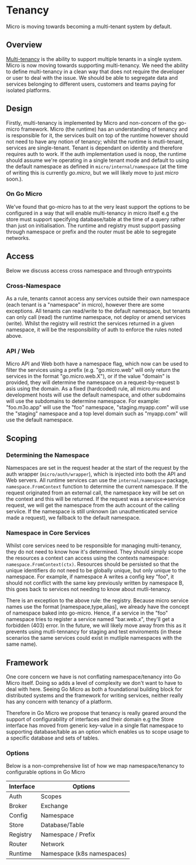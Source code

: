# Tenancy

Micro is moving towards becoming a multi-tenant system by default.

## Overview

[Multi-tenancy](https://en.wikipedia.org/wiki/Multitenancy) is the ability to support multiple tenants in a single system. 
Micro is now moving towards supporting multi-tenancy. We need the ability to define multi-tenancy in a clean way that 
does not require the developer or user to deal with the issue. We should be able to segregate data and services belonging 
to different users, customers and teams paying for isolated platforms.

## Design

Firstly, multi-tenancy is implemented by Micro and non-concern of the go-micro framework. Micro (the runtime) has an understanding of tenancy and is responsible for it, the services built on top of the runtime however should not need to have any notion of tenancy; whilst the runtime is mutli-tenant, services are single-tenant. Tenant is dependant on identity and therefore requires auth to work. If the auth implementation used is noop, the runtime should assume we're operating in a single tenant mode and default to using the default namespace as defined in `micro/internal/namespace` (at the time of writing this is currently *go.micro*, but we will likely move to just *micro* soon.).

### On Go Micro

We've found that go-micro has to at the very least support the options to be configured in a way that will enable multi-tenancy in micro itself e.g the store must support specifying database/table at the time of a query rather than just on initialisation. The runtime and registry must support passing through namespace or prefix and the router must be able to segregate networks.

## Access

Below we discuss access cross namespace and through entrypoints

### Cross-Namespace

As a rule, tenants cannot access any services outside their own namespace (each tenant is a "namespace" in micro), however there are some exceptions. All tenants can read/write to the default namespace, but tenants can only call (read) the runtime namespace, not deploy or amend services (write). Whilst the registry will restrict the services returned in a given namespace, it will be the responsibility of auth to enforce the rules noted above.

### API / Web

Micro API and Web both have a namespace flag, which now can be used to filter the services using a prefix (e.g. "go.micro.web" will only return the services in the format "go.micro.web.X"), or if the value "domain" is provided, they will determine the namespace on a request-by-request b asis using the domain. As a fixed (hardcoded) rule, all micro.mu and development hosts will use the default namespace, and other subdomains will use the subdomains to determine namespace. For example: "foo.m3o.app" will use the "foo" namespace, "staging.myapp.com" will use the "staging" namespace and a top level domain such as "myapp.com" will use the default namespace.

## Scoping

### Determining the Namespace

Namespaces are set in the request header at the start of the request by the auth wrapper (`micro/auth/wrapper`), which is injected into both the API and Web servers. All runtime services can use the `internal/namespace` package, `namespace.FromContext` function to determine the current namespace. If the request originated from an external call, the namespace key will be set on the context and this will be returned. If the request was a service=>service request, we will get the namespace from the auth account of the calling serviice. If the namespace is still unknown (an unauthenticated service made a request), we fallback to the default namespace.


### Namespace in Core Services

Whilst core services need to be responsible for managing multi-tenancy, they do not need to know how it's determined. They should simply scope the resources a context can access using the contexts namespace: `namespace.FromContext(ctx)`. Resources should be persisted so that the unique identifiers do not need to be globally unique, but only unique to the namespace. For example, if namespace A writes a config key "foo", it should not conflict with the same key previously written by namespace B, this goes back to services not needing to know about mutli-tenancy.

There is an exception to the above rule: the registry. Because micro service names use the format [namespace,type,alias], we already have the concept of namespace baked into go-micro. Hence, if a service in the "foo" namespace tries to register a service named "bar.web.x", they'll get a forbidden (403) error. In the future, we will likely move away from this as it prevents using mutli-tennancy for staging and test enviroments (in these scenarios the same services could exist in mutliple namespaces with the same name).

## Framework

One core concern we have is not conflating namespace/tenancy into Go Micro itself. Doing so adds a level of complexity we don't want to have to deal with here. Seeing Go Micro as both a foundational building block for distributed systems and the framework for writing services, neither really has any concern with tenancy of a platform.

Therefore in Go Micro we propose that tenancy is really geared around the support of configurability of interfaces and their domain e.g the Store interface has moved from generic key-value in a single flat namespace to supporting database/table as an option which enables us to scope usage to a specific database and sets of tables.

### Options

Below is a non-comprehensive list of how we map namespace/tenancy to configurable options in Go Micro

Interface | Options
--- | ---
Auth  | Scopes
Broker | Exchange
Config | Namespace
Store | Database/Table
Registry | Namespace / Prefix
Router | Network
Runtime | Namespace (k8s namespaces)

